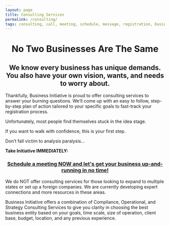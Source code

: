 ```yaml
---
layout: page
title: Consulting Services
permalink: /consulting/
tags: consulting, call, meeting, schedule, message, registration, business, llc, sole-proprietorship, partnership, corporation
---
```


<h1 style="text-align: center;"> 
   No Two Businesses Are The Same 
</h1>

<h2 style="text-align: center;"> 
   We know every business has unique demands. You also have your own vision, wants, and needs to worry about. 
</h2>

Thankfully, Business Initiative is proud to offer consulting services to answer your burning questions. We’ll come up with an easy to follow, step-by-step plan of action tailored to your specific goals to fast-track your registration process. 

Unfortunately, most people find themselves stuck in the idea stage. 

If you want to walk with confidence, this is your first step.

Don’t fall victim to analysis paralysis...

**Take Initiative IMMEDIATELY:** 

<h3 style="text-align: center;">
<!-- Calendly link widget begin -->
<link href="https://assets.calendly.com/assets/external/widget.css" rel="stylesheet">
<script src="https://assets.calendly.com/assets/external/widget.js" type="text/javascript" async></script>
<a href="" onclick="Calendly.initPopupWidget({url: 'https://calendly.com/businessinitiative/30-minute-consultation-call'});return false;"> Schedule a meeting NOW and let's get your business up-and-running in no time!</a>
<!-- Calendly link widget end -->
</h3>

We do NOT offer consulting services for those looking to expand to multiple states or set up a foreign companies. We are currently developing expert connections and more resources in these areas. 

Business Initiative offers a combination of Compliance, Operational, and Strategy Consulting Services to give you clarity in choosing the best business entity based on your goals, time scale, size of operation, client base, budget, location, and any previous experience.
